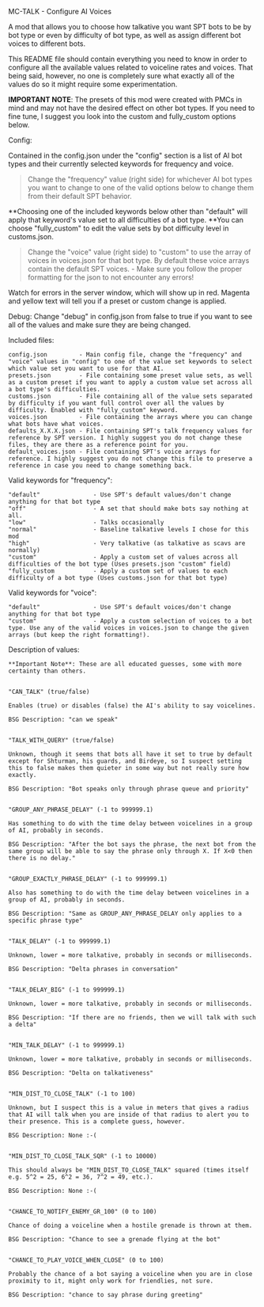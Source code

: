 MC-TALK - Configure AI Voices

A mod that allows you to choose how talkative you want SPT bots to be by bot type or even by difficulty of bot type, as well as assign different bot voices to different bots.


This README file should contain everything you need to know in order to configure all the available values related to voiceline rates and voices. That being said, however, no one is completely sure what exactly all of the values do so it might require some experimentation.

**IMPORTANT NOTE**: The presets of this mod were created with PMCs in mind and may not have the desired effect on other bot types. If you need to fine tune, I suggest you look into the custom and fully_custom options below.


Config:

Contained in the config.json under the "config" section is a list of AI bot types and their currently selected keywords for frequency and voice.

> Change the "frequency" value (right side) for whichever AI bot types you want to change to one of the valid options below to change them from their default SPT behavior.

**Choosing one of the included keywords below other than "default" will apply that keyword's value set to all difficulties of a bot type.
**You can choose "fully_custom" to edit the value sets by bot difficulty level in customs.json.

> Change the "voice" value (right side) to "custom" to use the array of voices in voices.json for that bot type. By default these voice arrays contain the default SPT voices.
    - Make sure you follow the proper formatting for the json to not encounter any errors!

Watch for errors in the server window, which will show up in red. Magenta and yellow text will tell you if a preset or custom change is applied.

Debug: Change "debug" in config.json from false to true if you want to see all of the values and make sure they are being changed.


Included files:

    config.json         - Main config file, change the "frequency" and "voice" values in "config" to one of the value set keywords to select which value set you want to use for that AI.
    presets.json        - File containing some preset value sets, as well as a custom preset if you want to apply a custom value set across all a bot type's difficulties.
    customs.json        - File containing all of the value sets separated by difficulty if you want full control over all the values by difficulty. Enabled with "fully_custom" keyword.
    voices.json         - File containing the arrays where you can change what bots have what voices. 
    defaults_X.X.X.json - File containing SPT's talk frequency values for reference by SPT version. I highly suggest you do not change these files, they are there as a reference point for you.
    default_voices.json - File containing SPT's voice arrays for reference. I highly suggest you do not change this file to preserve a reference in case you need to change something back.


Valid keywords for "frequency":

    "default"               - Use SPT's default values/don't change anything for that bot type
    "off"                   - A set that should make bots say nothing at all.
    "low"                   - Talks occasionally
    "normal"                - Baseline talkative levels I chose for this mod
    "high"                  - Very talkative (as talkative as scavs are normally)
    "custom"                - Apply a custom set of values across all difficulties of the bot type (Uses presets.json "custom" field)
    "fully_custom           - Apply a custom set of values to each difficulty of a bot type (Uses customs.json for that bot type)


Valid keywords for "voice":

    "default"               - Use SPT's default voices/don't change anything for that bot type
    "custom"                - Apply a custom selection of voices to a bot type. Use any of the valid voices in voices.json to change the given arrays (but keep the right formatting!).


Description of values:

    **Important Note**: These are all educated guesses, some with more certainty than others.


    "CAN_TALK" (true/false)

    Enables (true) or disables (false) the AI's ability to say voicelines.

    BSG Description: "can we speak"


    "TALK_WITH_QUERY" (true/false)
    
    Unknown, though it seems that bots all have it set to true by default except for Shturman, his guards, and Birdeye, so I suspect setting this to false makes them quieter in some way but not really sure how exactly.

    BSG Description: "Bot speaks only through phrase queue and priority"


    "GROUP_ANY_PHRASE_DELAY" (-1 to 999999.1)
    
    Has something to do with the time delay between voicelines in a group of AI, probably in seconds.

    BSG Description: "After the bot says the phrase, the next bot from the same group will be able to say the phrase only through X. If X<0 then there is no delay."


    "GROUP_EXACTLY_PHRASE_DELAY" (-1 to 999999.1)
    
    Also has something to do with the time delay between voicelines in a group of AI, probably in seconds.

    BSG Description: "Same as GROUP_ANY_PHRASE_DELAY only applies to a specific phrase type"


    "TALK_DELAY" (-1 to 999999.1)
    
    Unknown, lower = more talkative, probably in seconds or milliseconds.

    BSG Description: "Delta phrases in conversation"


    "TALK_DELAY_BIG" (-1 to 999999.1)
    
    Unknown, lower = more talkative, probably in seconds or milliseconds.

    BSG Description: "If there are no friends, then we will talk with such a delta"


    "MIN_TALK_DELAY" (-1 to 999999.1)
    
    Unknown, lower = more talkative, probably in seconds or milliseconds.

    BSG Description: "Delta on talkativeness"


    "MIN_DIST_TO_CLOSE_TALK" (-1 to 100)
    
    Unknown, but I suspect this is a value in meters that gives a radius that AI will talk when you are inside of that radius to alert you to their presence. This is a complete guess, however.

    BSG Description: None :-(


    "MIN_DIST_TO_CLOSE_TALK_SQR" (-1 to 10000)
    
    This should always be "MIN_DIST_TO_CLOSE_TALK" squared (times itself e.g. 5^2 = 25, 6^2 = 36, 7^2 = 49, etc.).

    BSG Description: None :-(


    "CHANCE_TO_NOTIFY_ENEMY_GR_100" (0 to 100)
    
    Chance of doing a voiceline when a hostile grenade is thrown at them.

    BSG Description: "Chance to see a grenade flying at the bot"


    "CHANCE_TO_PLAY_VOICE_WHEN_CLOSE" (0 to 100)

    Probably the chance of a bot saying a voiceline when you are in close proximity to it, might only work for friendlies, not sure.

    BSG Description: "chance to say phrase during greeting"